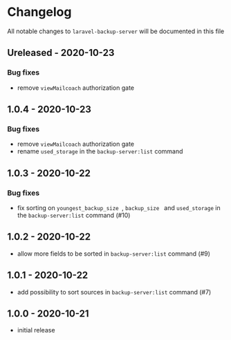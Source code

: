 # Changelog

All notable changes to `laravel-backup-server` will be documented in this file

## Ureleased - 2020-10-23

### Bug fixes
- remove `viewMailcoach` authorization gate

## 1.0.4 - 2020-10-23

### Bug fixes
- remove `viewMailcoach` authorization gate
- rename `used_storage` in the `backup-server:list` command

## 1.0.3 - 2020-10-22

### Bug fixes
- fix sorting on `youngest_backup_size `, `backup_size ` and `used_storage` in the `backup-server:list` command (#10)

## 1.0.2 - 2020-10-22

- allow more fields to be sorted in `backup-server:list` command (#9)

## 1.0.1 - 2020-10-22

- add possibility to sort sources in `backup-server:list` command (#7)

## 1.0.0 - 2020-10-21

- initial release

